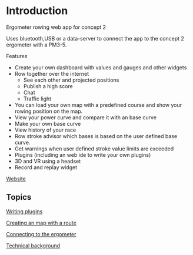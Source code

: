 # Introduction

Ergometer rowing web app for concept 2

Uses bluetooth,USB or a data-server to connect the app to the concept 2 ergometer with a PM3-5. 

Features
- Create your own dashboard with values and gauges and other widgets
-  Row together over the internet
    * See each other and projected positions
    * Publish a high score
    * Chat 
    * Traffic light
- You can load your own map with a predefined course and show your rowing position on the map.
- View your power curve and compare it with an base curve
- Make your own base curve
- View history of your race
- Row stroke advisor which bases is based on the user defined base curve.
- Get warnings when user defined stroke value limits are exceeded
- Plugins (including an web ide to write your own plugins)
- 3D and VR using a headset
- Record and replay widget
 
[Website](https://ergometer-space.org/)

## Topics

[Writing plugins](PLUGINS.md)

[Creating an map with a route](Maps/README.md)

[Connecting to the ergometer](connection.md)

[Technical background](TECHNICAL.md)

